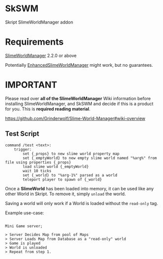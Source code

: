 # SkSWM
Skript SlimeWorldManager addon

# Requirements

[SlimeWorldManager](https://github.com/Grinderwolf/Slime-World-Manager) 2.2.0 or above

Potentially  [EnhancedSlimeWorldManager](https://github.com/endrealm/Enhanced-Slime-World-Manager/) might work, but no guarantees.

# IMPORTANT

Please read over **all of the SlimeWorldManager** Wiki information before installing SlimeWorldManager, and SkSWM and decide if this is a product for you. This is **required reading material**.

https://github.com/Grinderwolf/Slime-World-Manager#wiki-overview

## Test Script

```
command /test <text>:
	trigger:
		set {_props} to new slime world property map
		set {_emptyWorld} to new empty slime world named "%arg%" from file using properties {_props}
		load slime world {_emptyWorld}
		wait 10 ticks
		set {_world} to "%arg-1%" parsed as a world
		teleport player to spawn of {_world}
```

Once a **SlimeWorld** has been loaded into memory, it can be used like any other World in Skript. To remove it, simply `unload` the world.

Saving a world will only work if a World is loaded without the `read-only` tag.

Example use-case:

```

Mini Game server;

> Server Decides Map from pool of Maps
> Server Loads Map from Database as a "read-only" world
> Game is played
> World is unloaded
> Repeat from step 1.

```

